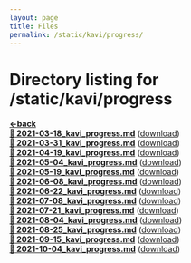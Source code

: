 ```yaml
---
layout: page
title: Files
permalink: /static/kavi/progress/
---
```


# Directory listing for /static/kavi/progress
[**<-back**](/static/kavi)  
[**:page_facing_up: 2021-03-18_kavi_progress.md**](2021-03-18_kavi_progress) ([download](2021-03-18_kavi_progress.md))  
[**:page_facing_up: 2021-03-31_kavi_progress.md**](2021-03-31_kavi_progress) ([download](2021-03-31_kavi_progress.md))  
[**:page_facing_up: 2021-04-19_kavi_progress.md**](2021-04-19_kavi_progress) ([download](2021-04-19_kavi_progress.md))  
[**:page_facing_up: 2021-05-04_kavi_progress.md**](2021-05-04_kavi_progress) ([download](2021-05-04_kavi_progress.md))  
[**:page_facing_up: 2021-05-19_kavi_progress.md**](2021-05-19_kavi_progress) ([download](2021-05-19_kavi_progress.md))  
[**:page_facing_up: 2021-06-08_kavi_progress.md**](2021-06-08_kavi_progress) ([download](2021-06-08_kavi_progress.md))  
[**:page_facing_up: 2021-06-22_kavi_progress.md**](2021-06-22_kavi_progress) ([download](2021-06-22_kavi_progress.md))  
[**:page_facing_up: 2021-07-08_kavi_progress.md**](2021-07-08_kavi_progress) ([download](2021-07-08_kavi_progress.md))  
[**:page_facing_up: 2021-07-21_kavi_progress.md**](2021-07-21_kavi_progress) ([download](2021-07-21_kavi_progress.md))  
[**:page_facing_up: 2021-08-04_kavi_progress.md**](2021-08-04_kavi_progress) ([download](2021-08-04_kavi_progress.md))  
[**:page_facing_up: 2021-08-25_kavi_progress.md**](2021-08-25_kavi_progress) ([download](2021-08-25_kavi_progress.md))  
[**:page_facing_up: 2021-09-15_kavi_progress.md**](2021-09-15_kavi_progress) ([download](2021-09-15_kavi_progress.md))  
[**:page_facing_up: 2021-10-04_kavi_progress.md**](2021-10-04_kavi_progress) ([download](2021-10-04_kavi_progress.md))  
